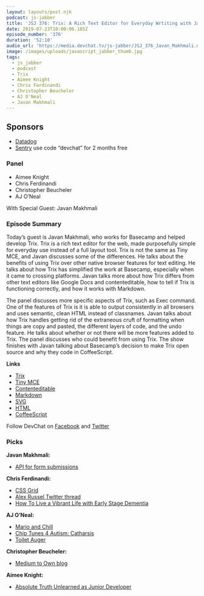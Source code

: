 ```yaml
---
layout: layouts/post.njk
podcast: js-jabber
title: 'JSJ 376: Trix: A Rich Text Editor for Everyday Wrtiting with Javan Makhmali'
date: 2019-07-23T10:00:06.185Z
episode_number: '376'
duration: '52:10'
audio_url: 'https://media.devchat.tv/js-jabber/JSJ_376_Javan_Makhmali.mp3'
image: /images/uploads/javascript_jabber_thumb.jpg
tags:
  - js_jabber
  - podcast
  - Trix
  - Aimee Knight
  - Chris Ferdinandi
  - Christopher Beucheler
  - AJ O'Neal
  - Javan Makhmali
---
```

## **Sponsors**

* [Datadog ](https://dtdg.co/javascriptjabber)
* [Sentry](https://sentry.io/) use code “devchat” for 2 months free

### **Panel**

* Aimee Knight
* Chris Ferdinandi
* Christopher Beucheler
* AJ O’Neal

With Special Guest: Javan Makhmali

### **Episode Summary**

Today’s guest is Javan Makhmali, who works for Basecamp and helped develop Trix. Trix is a rich text editor for the web, made purposefully simple for everyday use instead of a full layout tool. Trix is not the same as Tiny MCE, and Javan discusses some of the differences. He talks about the benefits of using Trix over other native browser features for text editing. He talks about how Trix has simplified the work at Basecamp, especially when it came to crossing platforms. Javan talks more about how Trix differs from other text editors like Google Docs and contenteditable, how to tell if Trix is functioning correctly, and how it works with Markdown.

The panel discusses more specific aspects of Trix, such as Exec command. One of the features of Trix is it is able to output consistently in all browsers and uses semantic, clean HTML instead of classnames. Javan talks about how Trix handles getting rid of the extraneous cruft of formatting when things are copy and pasted, the different layers of code, and the undo feature. He talks about whether or not there will be more features added to Trix. The panel discusses who could benefit from using Trix. The show finishes with Javan talking about Basecamp’s decision to make Trix open source and why they code in CoffeeScript. 

**Links**

* [Trix](https://trix-editor.org/)
* [Tiny MCE](https://www.tiny.cloud/)
* [Contenteditable](https://developer.mozilla.org/en-US/docs/Web/HTML/Global_attributes/contenteditable)
* [Markdown](https://guides.github.com/features/mastering-markdown/)
* [SVG](https://developer.mozilla.org/en-US/docs/Web/SVG)
* [HTML](https://www.w3schools.com/html/)
* [CoffeeScript](https://coffeescript.org/)

Follow DevChat on [Facebook](https://www.facebook.com/DevChattv/?__tn__=%2Cd%2CP-R&eid=ARDBDrBnK71PDmx_8gE_IeIEo5SnM7cyzylVBjAwfaOo1ck_6q3GXuRBfaUQZaWVvFGyEVjrhDwnS_tV) and [Twitter](https://twitter.com/devchattv?lang=en)

### **Picks**

**Javan Makhmali:**

* [API for form submissions](https://html.spec.whatwg.org/multipage/forms.html#dom-form-requestsubmit-dev)

**Chris Ferdinandi:**

* [CSS Grid](https://cssgrid-generator.netlify.com/)
* [Alex Russel Twitter thread](https://twitter.com/slightlylate/status/1135342338606153729?s=20)
* [How To Live a Vibrant Life with Early Stage Dementia](https://qz.com/1612962/how-to-live-a-vibrant-life-with-early-stage-dementia/)

**AJ O’Neal:**

* [Mario and Chill](https://music.gamechops.com/album/mario-chill)
* [Chip Tunes 4 Autism: Catharsis](https://chiptunes4autism.bandcamp.com/album/catharsis-a-sensory-friendly-album)
* [Toilet Auger](https://www.walmart.com/ip/Peerless-Homeowner-Toiler-Auger/17043693)

**Christopher Beucheler:** 

* [Medium to Own blog](https://github.com/mathieudutour/medium-to-own-blog)

**Aimee Knight:**

* [Absolute Truth Unlearned as Junior Developer](https://monicalent.com/blog/2019/06/03/absolute-truths-unlearned-as-junior-developer/)

<!-- Docs to Markdown version 1.0β17 -->
